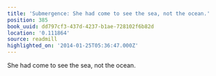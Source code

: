 ```yaml
---
title: 'Submergence: She had come to see the sea, not the ocean.'
position: 385
book_uuid: dd797cf3-437d-4237-b1ae-728102f6b82d
location: '0.111864'
source: readmill
highlighted_on: '2014-01-25T05:36:47.000Z'
---
```


She had come to see the sea, not the ocean.